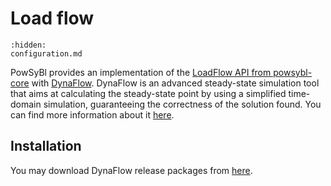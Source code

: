# Load flow

```{toctree}
:hidden:
configuration.md
```

PowSyBl provides an implementation of the [LoadFlow API from powsybl-core](inv:powsyblcore:*:*#simulation/loadflow/index) with [DynaFlow](https://dynawo.github.io/about/dynaflow).
DynaFlow is an advanced steady-state simulation tool that aims at calculating the steady-state point by using a simplified time-domain simulation, guaranteeing the correctness of the solution found.
You can find more information about it [here](https://dynawo.github.io/about/dynaflow).

## Installation

You may download DynaFlow release packages from [here](https://github.com/dynawo/dynaflow-launcher/releases).
